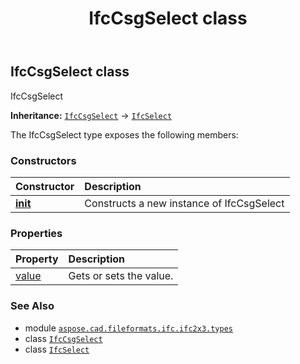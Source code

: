 ﻿---
title: IfcCsgSelect class
second_title: Aspose.CAD for Python via .NET API References
description: 
type: docs
weight: 210
url: /python-net/aspose.cad.fileformats.ifc.ifc2x3.types/ifccsgselect/
is_root: false
---

## IfcCsgSelect class

IfcCsgSelect



**Inheritance:** [`IfcCsgSelect`](/cad/python-net/aspose.cad.fileformats.ifc.ifc2x3.types/ifccsgselect) → 
[`IfcSelect`](/cad/python-net/aspose.cad.fileformats.ifc/ifcselect)



The IfcCsgSelect type exposes the following members:

### Constructors
| Constructor | Description |
| :- | :- |
| [__init__](/cad/python-net/aspose.cad.fileformats.ifc.ifc2x3.types/ifccsgselect/__init__/#) | Constructs a new instance of IfcCsgSelect |


### Properties
| Property | Description |
| :- | :- |
| [value](/cad/python-net/aspose.cad.fileformats.ifc.ifc2x3.types/ifccsgselect/value) | Gets or sets the value. |



### See Also
* module [`aspose.cad.fileformats.ifc.ifc2x3.types`](..)
* class [`IfcCsgSelect`](/cad/python-net/aspose.cad.fileformats.ifc.ifc2x3.types/ifccsgselect)
* class [`IfcSelect`](/cad/python-net/aspose.cad.fileformats.ifc/ifcselect)
